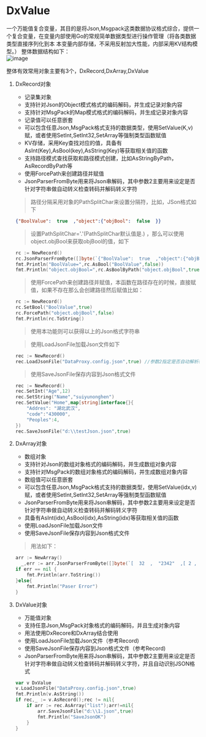 # DxValue
一个万能值复合变量，其目的是将Json,Msgpack这类数据协议格式综合，提供一个复合变量，在变量内部使用Go的常规简单数据类型进行操作管理（将各类数据类型直接序列化到本
本变量内部存储，不采用反射加大性能，内部采用KV结构模型。）
整体数据结构如下：      
![image](https://github.com/suiyunonghen/DxValue/blob/master/DxValueStruct.png)

整体有效常用对象主要有3个，DxRecord,DxArray,DxValue
1. DxRecord对象
    - 记录集对象  
    - 支持针对Json的Object模式格式的编码解码，并生成记录对象内容
    - 支持针对MsgPack的Map模式格式的编码解码，并生成记录对象内容
    - 记录值可以任意嵌套
    - 可以包含任意Json,MsgPack格式支持的数据类型，使用SetValue(K,v)赋，或者使用SetInt,SetInt32,SetArray等强制类型函数赋值    
    - KV存储，采用Key查找对应的值，具备有AsInt(Key),AsBool(key),AsString(Key)等获取相关值的函数
    - 支持路径模式查找获取和路径模式创建，比如AsStringByPath，AsRecordByPath等
    - 使用ForcePath来创建路径并赋值
    - JsonParserFromByte用来将Json串解码，其中参数2主要用来设定是否针对字符串做自动转义检查转码并解码转义字符
    > 路径分隔采用对象的PathSplitChar来设置分隔符，比如，JSon格式如下
    ```json
    {"BoolValue":  true  ,"object":{"objBool":  false  }}
    ```
    >设置PathSplitChar='.'(PathSplitChar默认值是.) ，那么可以使用object.objBool来获取objBool的值，如下
    ```go
    rc := NewRecord()
	rc.JsonParserFromByte([]byte(`{"BoolValue":  true  ,"object":{"objBool":  false  }}`),false)
	fmt.Println("BoolValue=",rc.AsBool("BoolValue",false))
	fmt.Println("object.objBool=",rc.AsBoolByPath("object.objBool",true))
    ```
    > 使用ForcePath来创建路径并赋值，本函数在路径存在的时候，直接赋值，如果不存在那么会创建路径然后赋值比如：
    ```go
    rc := NewRecord()
    rc.SetBool("BoolValue",true)
    rc.ForcePath("object.objBool",false)
    fmt.Println(rc.ToString()
    ```
    > 使用本功能则可以获得以上的Json格式字符串

    > 使用LoadJsonFile加载Json文件如下
    ```go
    rec := NewRecord()
    rec.LoadJsonFile("DataProxy.config.json",true) //参数2指定是否自动解析转义符
    ```
    > 使用SaveJsonFile保存内容到Json格式文件
    ```go
    rec := NewRecord()
    rec.SetInt("Age",12)
    rec.SetString("Name","suiyunonghen")
    rec.SetValue("Home",map[string]interface{}{
        "Addres": "湖北武汉",
        "code":"430000",
        "Peoples":4,
    })
    rec.SaveJsonFile("d:\\testJson.json",true)
    ```
    
2. DxArray对象
    - 数组对象  
    - 支持针对Json的数组对象格式的编码解码，并生成数组对象内容
    - 支持针对MsgPack的数组对象格式的编码解码，并生成数组对象内容
    - 数组值可以任意嵌套
    - 可以包含任意Json,MsgPack格式支持的数据类型，使用SetValue(idx,v)赋，或者使用SetInt,SetInt32,SetArray等强制类型函数赋值  
    - JsonParserFromByte用来将Json串解码，其中参数2主要用来设定是否针对字符串做自动转义检查转码并解码转义字符
    - 具备有AsInt(idx),AsBool(idx),AsString(idx)等获取相关值的函数
    - 使用LoadJsonFile加载Json文件
    - 使用SaveJsonFile保存内容到Json格式文件
    >用法如下：
    ```go
    arr := NewArray()
	  _,err := arr.JsonParserFromByte([]byte(`[  32  ,  "2342"  ,[ 2 , true , false  ,{ "Name" : "DxSoft" , "Age"  :  32 } ] ]`),false)
    if err == nil {
		fmt.Println(arr.ToString())
	}else{
		fmt.Println("Paser Error")
	}
    ```
2. DxValue对象
    - 万能值对象  
    - 支持任意Json,MsgPack对象格式的编码解码，并且生成对象内容
    - 用法使用DxRecore和DxArray结合使用
    - 使用LoadJsonFile加载Json文件（参考Record)
    - 使用SaveJsonFile保存内容到Json格式文件（参考Record)
    - JsonParserFromByte用来将Json串解码，其中参数2主要用来设定是否针对字符串做自动转义检查转码并解码转义字符，并且自动识别JSON格式
    ```go
    var v DxValue
    v.LoadJsonFile("DataProxy.config.json",true)
    fmt.Println(v.AsString())
    if rec,_ := v.AsRecord();rec != nil{
        if arr := rec.AsArray("list");arr!=nil{
            arr.SaveJsonFile("d:\\1.json",true)
            fmt.Println("SaveJsonOK")
        }
    }
    ```
